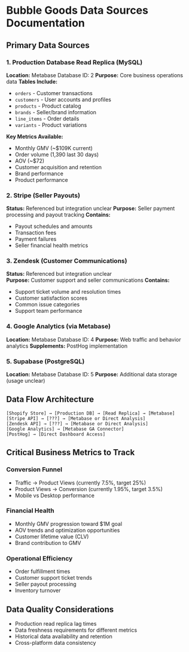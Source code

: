# Bubble Goods Data Sources Documentation

## Primary Data Sources

### 1. Production Database Read Replica (MySQL)
**Location:** Metabase Database ID: 2
**Purpose:** Core business operations data
**Tables Include:**
- `orders` - Customer transactions
- `customers` - User accounts and profiles  
- `products` - Product catalog
- `brands` - Seller/brand information
- `line_items` - Order details
- `variants` - Product variations

**Key Metrics Available:**
- Monthly GMV (~$109K current)
- Order volume (1,390 last 30 days)
- AOV (~$72)
- Customer acquisition and retention
- Brand performance
- Product performance

### 2. Stripe (Seller Payouts)
**Status:** Referenced but integration unclear
**Purpose:** Seller payment processing and payout tracking
**Contains:**
- Payout schedules and amounts
- Transaction fees
- Payment failures
- Seller financial health metrics

### 3. Zendesk (Customer Communications)
**Status:** Referenced but integration unclear  
**Purpose:** Customer support and seller communications
**Contains:**
- Support ticket volume and resolution times
- Customer satisfaction scores
- Common issue categories
- Support team performance

### 4. Google Analytics (via Metabase)
**Location:** Metabase Database ID: 4
**Purpose:** Web traffic and behavior analytics
**Supplements:** PostHog implementation

### 5. Supabase (PostgreSQL)
**Location:** Metabase Database ID: 5
**Purpose:** Additional data storage (usage unclear)

## Data Flow Architecture

```
[Shopify Store] → [Production DB] → [Read Replica] → [Metabase]
[Stripe API] → [???] → [Metabase or Direct Analysis]
[Zendesk API] → [???] → [Metabase or Direct Analysis]
[Google Analytics] → [Metabase GA Connector]
[PostHog] → [Direct Dashboard Access]
```

## Critical Business Metrics to Track

### Conversion Funnel
- Traffic → Product Views (currently 7.5%, target 25%)
- Product Views → Conversion (currently 1.95%, target 3.5%)
- Mobile vs Desktop performance

### Financial Health  
- Monthly GMV progression toward $1M goal
- AOV trends and optimization opportunities
- Customer lifetime value (CLV)
- Brand contribution to GMV

### Operational Efficiency
- Order fulfillment times
- Customer support ticket trends
- Seller payout processing
- Inventory turnover

## Data Quality Considerations
- Production read replica lag times
- Data freshness requirements for different metrics
- Historical data availability and retention
- Cross-platform data consistency